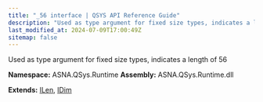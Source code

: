 ```yaml
---
title: "_56 interface | QSYS API Reference Guide"
description: "Used as type argument for fixed size types, indicates a length of 56  "
last_modified_at: 2024-07-09T17:00:49Z
sitemap: false
---
```


Used as type argument for fixed size types, indicates a length of 56 

**Namespace:** ASNA.QSys.Runtime
**Assembly:** ASNA.QSys.Runtime.dll

**Extends:** [ILen](/reference/runtime/qsys-runtime/i-len.html), [IDim](/reference/runtime/qsys-runtime/i-dim.html)
<br>
<br>
